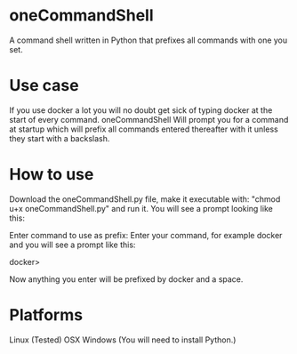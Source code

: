 # oneCommandShell
A command shell written in Python that prefixes all commands with one you set.


# Use case
If you use docker a lot you will no doubt get sick of typing docker at the start of every command. oneCommandShell Will prompt you for a command at startup which will prefix all commands entered thereafter with it unless they start with a backslash.


# How to use

Download the oneCommandShell.py file, make it executable with: "chmod u+x oneCommandShell.py" and run it.
You will see a prompt looking like this:

Enter command to use as prefix:
Enter your command, for example docker and you will see a prompt like this:

docker>

Now anything you enter will be prefixed by docker and a space.


# Platforms

Linux (Tested)
OSX
Windows (You will need to install Python.)
